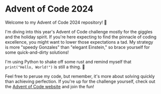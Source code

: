 # Advent of Code 2024

Welcome to my Advent of Code 2024 repository! 🎄

I'm diving into this year's Advent of Code challenge mostly for the giggles and the holiday spirit. If you're here expecting to find the pinnacle of coding excellence, you might want to lower those expectations a tad. My strategy is more "speedy Gonzales" than "elegant Einstein," so brace yourself for some quick-and-dirty solutions!

I'm using Python to shake off some rust and remind myself that `print("Hello, World!")` is still a thing. 🐍

Feel free to peruse my code, but remember, it's more about solving quickly than achieving perfection. If you're up for the challenge yourself, check out the [Advent of Code website](https://adventofcode.com/2024) and join the fun!